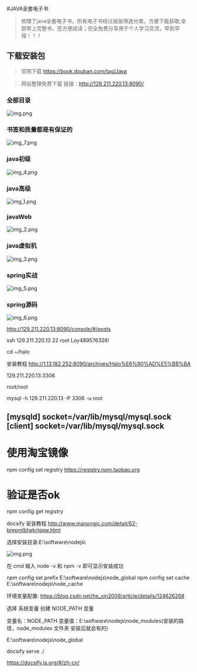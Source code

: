 #JAVA全套电子书

> 梳理了java全套电子书，所有电子书经过层层筛选分类，方便下载获取;全部带上完整书，签方便阅读；完全免费分享用于个人学习交流，早到早得！！！

## 下载安装包
> 官网下载
https://book.douban.com/tag/Java

> 网站整理免费下载
链接：http://129.211.220.13:8090/


### 全部目录
![img.png](images_pdf_java/img11.png)


### 书签和质量都是有保证的
![img_7.png](images_pdf_java/img_12.png)

### java初级
![img_4.png](images_pdf_java/img_13.png)

### java高级
![img_1.png](images_pdf_java/img_14.png)

### javaWeb
![img_2.png](images_pdf_java/img_15.png)

### java虚拟机
![img_3.png](images_pdf_java/img_16.png)


### spring实战
![img_5.png](images_pdf_java/img_17.png)

### spring源码
![img_6.png](images_pdf_java/img_18.png)


http://129.211.220.13:8090/console/#/posts

ssh 129.211.220.13 22
root
Loy489576326!

cd ~/halo

安装教程
http://1.13.182.252:8090/archives/Halo%E6%90%AD%E5%BB%BA

129.211.220.13:3306    

root/root

mysql -h 129.211.220.13 -P 3306 -u root


[mysqld]
socket=/var/lib/mysql/mysql.sock
[client]
socket=/var/lib/mysql/mysql.sock
----------------------------------


# 使用淘宝镜像
npm config set registry https://registry.npm.taobao.org
# 验证是否ok
npm config get registry


docsify 安装教程
http://www.manongjc.com/detail/62-brepmlbtwkrlgqw.html

选择安装目录:E:\software\nodejs\

![img.png](img.png)

在 cmd 输入 node -v 和 npm -v 即可显示安装成功

npm config set prefix E:\software\nodejs\node_global
npm config set cache E:\software\nodejs\node_cache


环境变量配置:
https://blog.csdn.net/he_xin2009/article/details/124626268

选择 系统变量 创建 NODE_PATH 变量

变量名：NODE_PATH
变量值：E:\software\nodejs\node_modules(安装的路径，node_modules 文件夹 安装后就会有的)

E:\software\nodejs\node_global

docsify serve ./


https://docsify.js.org/#/zh-cn/